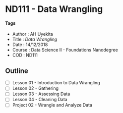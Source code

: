 # ND111 - Data Wrangling

#### Tags
* Author : AH Uyekita
* Title  :  _Data Wrangling_
* Date   : 14/12/2018
* Course : Data Science II - Foundations Nanodegree
* COD    : ND111

## Outline

* [ ] Lesson 01 - Introduction to Data Wrangling
* [ ] Lesson 02 - Gathering
* [ ] Lesson 03 - Assessing Data
* [ ] Lesson 04 - Cleaning Data
* [ ] Project 02 - Wrangle and Analyze Data
